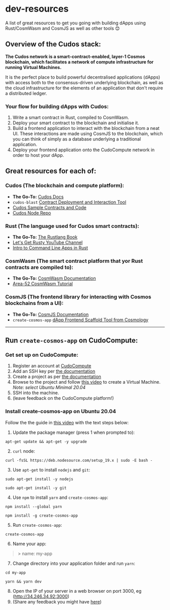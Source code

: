 # dev-resources
A list of great resources to get you going with building dApps using Rust/CosmWasm and CosmJS as well as other tools 😊

## Overview of the Cudos stack:
**The Cudos network is a smart-contract-enabled, layer-1 Cosmos blockchain, which facilitates a network of compute infrastructure for running Virtual Machines.**

It is the perfect place to build powerful decentralised applications (dApps) with access both to the consensus-driven underlying blockchain, as well as the cloud infrastructure for the elements of an application that don't require a distributed ledger.

### Your flow for building dApps with Cudos:
1. Write a smart contract in Rust, compiled to CosmWasm.
2. Deploy your smart contract to the blockchain and initialise it.
3. Build a frontend application to interact with the blockchain from a neat UI. These interactions are made using CosmJS to the blockchain, which you can think of simply as a database underlying a traditional application.
4. Deploy your frontend application onto the CudoCompute network in order to host your dApp.

## Great resources for each of:

### **Cudos** (The blockchain and compute platform):

- **The Go-To:** [Cudos Docs](https://docs.cudos.org/docs/build/intro)
- `cudos-blast` [Contract Deployment and Interaction Tool](https://www.npmjs.com/package/cudos-blast)
- [Cudos Sample Contracts and Code](https://github.com/cudos-examples)
- [Cudos Node Repo](https://github.com/CudoVentures/cudos-node)

### **Rust** (The language used for Cudos smart contracts):

- **The Go-To:** [The Rustlang Book](https://doc.rust-lang.org/book/)
- [Let's Get Rusty YouTube Channel](https://www.youtube.com/@letsgetrusty)
- [Intro to Command Line Apps in Rust](https://rust-cli.github.io/book/index.html)

### **CosmWasm** (The smart contract platform that yor Rust contracts are compiled to):

- **The Go-To:** [CosmWasm Documentation](https://docs.cosmwasm.com/docs/1.0/)
- [Area-52 CosmWasm Tutorial](https://area-52.io/)

### **CosmJS** (The frontend library for interacting with Cosmos blockchains from a UI):
- **The Go-To:** [CosmJS Documentation](https://github.com/cosmos/cosmjs)
- `create-cosmos-app` [dApp Frontend Scaffold Tool from Cosmology](https://github.com/cosmology-tech/create-cosmos-app)

---
## Run `create-cosmos-app` on CudoCompute:

### Get set up on CudoCompute:
1. Register an account at [CudoCompute](https://accounts.cudo.org/sign-in?redirect_url=https://compute.cudo.org&_gl=1*1c22xsu*_ga*OTIzMTMzOTA2LjE2NjYxNjM0MzU.*_ga_KFR6C2NZHG*MTY2NjM0MjkzNy4zLjEuMTY2NjM0Mjk0Ni41MS4wLjA.&_ga=2.82121237.2016755034.1666342937-923133906.1666163435&utm_campaign=athenahackathon)
2. Add an SSH key per [the documentation](https://docs.cudocompute.com/web/ssh-keys)
3. Create a project as per [the documentation](https://docs.cudocompute.com/web/projects#create-project)
4. Browse to the project and follow [this video](https://drive.google.com/file/d/1QCPyy8Kte1vfsK0ZB11uoHPWnCgWtPsQ/view?usp=sharing) to create a Virtual Machine.
*Note: select Ubuntu Minimal 20.04*
5. SSH into the machine.
6. (leave feedback on the CudoCompute platform!)

### Install create-cosmos-app on Ubuntu 20.04

Follow the the guide in [this video](https://drive.google.com/file/d/1_1aQh1596sCOnhWnnwRLN96cNIzmr9oi/view?usp=sharing) with the text steps below:

1. Update the package manager (press 1 when prompted to):
```console
apt-get update && apt-get -y upgrade
```
2. `curl` node:
```console
curl -fsSL https://deb.nodesource.com/setup_19.x | sudo -E bash -
```
3. Use `apt-get` to install `nodejs` and `git`:
```console
sudo apt-get install -y nodejs
```
```console
sudo apt-get install -y git
```
4. Use `npm` to install `yarn` and `create-cosmos-app`:
```console
npm install --global yarn
```
```console
npm install -g create-cosmos-app
```
5. Run `create-cosmos-app`:
```console
create-cosmos-app
```
6. Name your app:

> \> name: my-app
7. Change directory into your application folder and run `yarn`:
```console
cd my-app
```
```console
yarn && yarn dev
```
8. Open the IP of your server in a web browser on port 3000, eg (http://34.246.34.92:3000)
9. (Share any feedback you might have [here](https://cudoventures.typeform.com/to/FZYRvI2l))